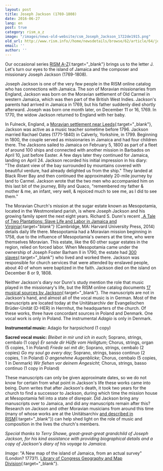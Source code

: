 ```yaml
---
layout: post
title: Joseph Jackson (1769-1808)
date: 2016-06-27
lang: en
post: true
category: rism_a_z
image: "/images/news-old-website/csm_Joseph_Jackson_1722de1915.png"
old_url: http://www.rism.info//home/newsdetails/browse/62/article/64/joseph-jackson-1769-1808.html
email: ''
author: ''
---
```



Our occasional series [RISM A-Z](http://www.rism.info/en/home/news-archive/select/rism_a_z.html){:target="_blank"} brings us to the letter J. Let's turn our eyes to the island of Jamaica and the composer and missionary Joseph Jackson (1769-1808).

Joseph Jackson is one of the very few people in the RISM online catalog who has connections with Jamaica. The son of Moravian missionaries from England, Jackson was born on the Moravian settlement of Old Carmel in western Jamaica, which was then part of the British West Indies. Jackson's parents had arrived in Jamaica in 1769, but his father suddenly died shortly afterward. Joseph was born one month later, on December 11 or 16, 1769. In 1770, the widow Jackson returned to England with her baby.

In Fulneck, England, a [Moravian settlement near Leeds](http://www.fulneck.org.uk/){:target="_blank"}, Jackson was active as a music teacher sometime before 1796. Jackson married Rachael Oates (1771-1840) in Calverly, Yorkshire, in 1799. Beginning in 1800, the couple served as missionaries in Jamaica and had four children there. The Jacksons sailed to Jamaica on February 5, 1800 as part of a fleet of around 100 ships and connected with another mission in Barbados on April 10, just before Easter. A few days later they continued for Jamaica, landing on April 24. Jackson recorded his initial impression in his diary: "The distant view of the bay surrounded by mountains covered with beautiful verdure, had already delighted us from the ship." They landed at Black River Bay and then continued the approximately 20-mile journey by land to Carmel. Jackson wrote that the two men who accompanied him on this last bit of the journey, Billy and Quaco, "remembered my father & mother & me, an infant, very well, & rejoiced much to see me, as I did to see them."

The Moravian Church's mission at the sugar estate known as Mesopotamia, located in the Westmoreland parish, is where Joseph Jackson and his growing family spent the next eight years. Richard S. Dunn's recent _[A Tale of Two Plantations: Slave Life and Labor in Jamaica and Virginia](http://www.hup.harvard.edu/catalog.php?isbn=9780674735361){:target="_blank"}_ (Cambridge, MA: Harvard University Press, 2014) details daily life there. Mesopotamia had a Moravian mission beginning in 1758, due to the influence of Mesopotamia's owners at the time, who were themselves Moravian. This estate, like the 60 other sugar estates in the region, relied on forced labor. When Mesopotamia came under the ownership of Joseph Foster Barham II in 1790, the estate had [300 slaves](http://twoplantations.com/){:target="_blank"} who lived and worked there. Jackson was responsible for church services that were attended by enslaved people, about 40 of whom were baptized in the faith. Jackson died on the island on December 8 or 9, 1808.

Neither Jackson's diary nor Dunn's study mention the role that music played in the missionary's life, but the RISM online catalog documents [17 musical sources by Jackson](https://opac.rism.info/search?View=rism&author=joseph+jackson){:target="_blank"}. The manuscripts are not in Jackson's hand, and almost all of the vocal music is in German. Most of the manuscripts are located today at the Unitätsarchiv der Evangelischen Brüder-Unität (D-HER) in Herrnhut, the headquarters of the church. Of these works, three have concordant sources in Poland and Denmark. One vocal work is only in Poland. The instrumental _Adagio_ is only in Denmark.

**Instrumental music:**
Adagio for harpsichord (1 copy)

**Sacred vocal music:**
_Bleibet in mir und ich in euch_; Soprano, strings, cembalo (1 copy)
_Er sende dir Hülfe vom Heiligtum_; Chorus, strings, organ (5 copies, 1 in Poland)
_Friede sei mit dir_; Soprano, strings, cembalo (2 copies)
_Go my soul go every day_; Soprano, strings, basso continuo (2 copies, 1 in Poland)
_O angenehme Augenblicke_; Chorus, cembalo (5 copies, 1 in Denmark)
_Wir flehen vor deinem Angesicht_; Chorus, strings, basso continuo (1 copy in Poland)

These manuscripts can only be given approximate dates, so we do not know for certain from what point in Jackson's life these works came into being. Dunn writes that after Jackson's death, it took two years for the church to find a successor to Jackson, during which time the mission house at Mesopotamia fell into a state of disrepair. Did Jackson bring any manuscripts over to Jamaica, and did any manuscripts remain after this? Research on Jackson and other Moravian musicians from around this time (many of whose works are at the Unitätsarchiv [and described in RISM](https://opac.rism.info/search?View=rism&siglum=D-HER){:target="_blank"}) can help shed light on the role of music and composition in the lives the church's members.

_Special thanks to Terry Shawe, great-great-great grandchild of Joseph Jackson, for his kind assistance with providing biographical details and a copy of Jackson's diary of his voyage to Jamaica._

_Image_: "A New map of the island of Jamaica, from an actual survey" (London? 1773?). [Library of Congress Geography and Map Division](https://lccn.loc.gov/73691848){:target="_blank"}.

<script type="text/javascript">var switchTo5x=true;</script><script type="text/javascript" src="http://w.sharethis.com/button/buttons.js"></script><script type="text/javascript">stLight.options({publisher: "9b601438-1ce1-49d8-bfd7-9cff5df54c17", doNotHash: false, doNotCopy: false, hashAddressBar: false});</script>